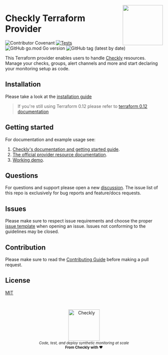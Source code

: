<p>
  <img height="128" src="https://cdn.checklyhq.com/logos/racoon_logo.svg" align="right" />
  <h1>Checkly Terraform Provider</h1>
</p>

![Contributor Covenant](https://img.shields.io/badge/Contributor%20Covenant-2.1-4baaaa.svg)
[![Tests](https://github.com/checkly/terraform-provider-checkly/actions/workflows/test.yml/badge.svg?branch=main)](https://github.com/checkly/terraform-provider-checkly/actions/workflows/test.yml)
![GitHub go.mod Go version](https://img.shields.io/github/go-mod/go-version/checkly/terraform-provider-checkly)
![GitHub tag (latest by date)](https://img.shields.io/github/v/tag/checkly/terraform-provider-checkly?label=Version)

This Terraform provider enables users to handle [Checkly](https://checklyhq.com) resources. Manage your checks, groups, alert channels and more and start declaring your monitoring setup as code.

## Installation
Please take a look at the [installation guide](https://github.com/checkly/terraform-provider-checkly/blob/main/docs/guides/getting-started.md)

> If you're still using Terraform 0.12 please refer to [terraform 0.12 documentation](https://github.com/checkly/terraform-provider-checkly/blob/main/docs/guides/support-for-terraform-0.12.md)

## Getting started
For documentation and example usage see:
1. [Checkly's documentation and getting started guide](https://www.checklyhq.com/docs/terraform-provider).
2. [The official provider resource documentation](https://registry.terraform.io/providers/checkly/checkly/latest/docs).
3. [Working demo](https://github.com/checkly/checkly-terraform-getting-started).

## Questions
For questions and support please open a new  [discussion](https://github.com/checkly/terraform-provider-checkly/discussions). The issue list of this repo is exclusively for bug reports and feature/docs requests.

## Issues
Please make sure to respect issue requirements and choose the proper [issue template](https://github.com/checkly/terraform-provider-checkly/issues/new/choose) when opening an issue. Issues not conforming to the guidelines may be closed.

## Contribution
Please make sure to read the [Contributing Guide](https://github.com/checkly/terraform-provider-checkly/blob/main/CONTRIBUTING.md) before making a pull request.

## License

[MIT](https://github.com/checkly/terraform-checkly-provider/blob/main/LICENSE)

<br>
<p align="center">
  <a href="https://cdn.checklyhq.com/logos/checkly_racoon_logo_horizontal.svg" target="_blank">
  <img width="100px" src="https://www.checklyhq.com/images/text_racoon_logo.svg" alt="Checkly" />
  </a>
  <br />
  <i><sub>Code, test, and deploy synthetic monitoring at scale</sub></i>
  <br>
  <b><sub>From Checkly with ♥️</sub></b>
<p>
